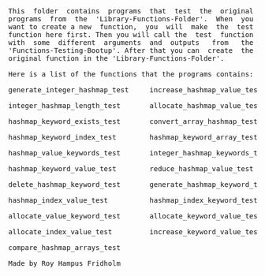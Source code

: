 
<pre>
This  folder  contains  programs  that  test  the  original
programs  from  the  'Library-Functions-Folder'.  When  you
want to create a new  function,  you  will  make  the  test
function here first. Then you will call the  test  function
with  some  different  arguments  and  outputs   from   the
'Functions-Testing-Bootup'. After that you can  create  the
original function in the 'Library-Functions-Folder'.

Here is a list of the functions that the programs contains:

generate_integer_hashmap_test     increase_hashmap_value_test

integer_hashmap_length_test       allocate_hashmap_value_test

hashmap_keyword_exists_test       convert_array_hashmap_test

hashmap_keyword_index_test        hashmap_keyword_array_test

hashmap_value_keywords_test       integer_hashmap_keywords_test

hashmap_keyword_value_test        reduce_hashmap_value_test

delete_hashmap_keyword_test       generate_hashmap_keyword_test

hashmap_index_value_test          hashmap_index_keyword_test

allocate_value_keyword_test       allocate_keyword_value_test

allocate_index_value_test         increase_keyword_value_test

compare_hashmap_arrays_test

Made by Roy Hampus Fridholm
</pre>
